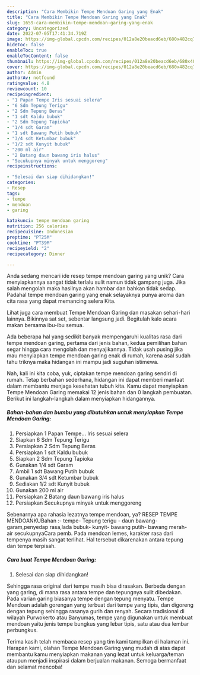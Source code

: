 ```yaml
---
description: "Cara Membikin Tempe Mendoan Garing yang Enak"
title: "Cara Membikin Tempe Mendoan Garing yang Enak"
slug: 1659-cara-membikin-tempe-mendoan-garing-yang-enak
category: Uncategorized
date: 2022-07-05T17:41:34.719Z
image: https://img-global.cpcdn.com/recipes/012a8e20beacd6eb/680x482cq70/tempe-mendoan-garing-foto-resep-utama.jpg
hideToc: false
enableToc: true
enableTocContent: false
thumbnail: https://img-global.cpcdn.com/recipes/012a8e20beacd6eb/680x482cq70/tempe-mendoan-garing-foto-resep-utama.jpg
cover: https://img-global.cpcdn.com/recipes/012a8e20beacd6eb/680x482cq70/tempe-mendoan-garing-foto-resep-utama.jpg
author: Admin
authorAv: notfound
ratingvalue: 4.8
reviewcount: 10
recipeingredient:
- "1 Papan Tempe Iris sesuai selera"
- "6 Sdm Tepung Terigu"
- "2 Sdm Tepung Beras"
- "1 sdt Kaldu bubuk"
- "2 Sdm Tepung Tapioka"
- "1/4 sdt Garam"
- "1 sdt Bawang Putih bubuk"
- "3/4 sdt Ketumbar bubuk"
- "1/2 sdt Kunyit bubuk"
- "200 ml air"
- "2 Batang daun bawang iris halus"
- "Secukupnya minyak untuk menggoreng"
recipeinstructions:

- "Selesai dan siap dihidangkan!"
categories:
- Resep
tags:
- tempe
- mendoan
- garing

katakunci: tempe mendoan garing 
nutrition: 256 calories
recipecuisine: Indonesian
preptime: "PT25M"
cooktime: "PT39M"
recipeyield: "2"
recipecategory: Dinner

---
```





Anda sedang mencari ide resep tempe mendoan garing yang unik? Cara menyiapkannya sangat tidak terlalu sulit namun tidak gampang juga. Jika salah mengolah maka hasilnya akan hambar dan bahkan tidak sedap. Padahal tempe mendoan garing yang enak selayaknya punya aroma dan cita rasa yang dapat memancing selera Kita.





Lihat juga cara membuat Tempe Mendoan Garing dan masakan sehari-hari lainnya. Bikinnya sat set, sebentar langsung jadi. Begitulah kalo acara makan bersama ibu-ibu semua.

Ada beberapa hal yang sedikit banyak mempengaruhi kualitas rasa dari tempe mendoan garing, pertama dari jenis bahan, kedua pemilihan bahan segar hingga cara mengolah dan menyajikannya. Tidak usah pusing jika mau menyiapkan tempe mendoan garing enak di rumah, karena asal sudah tahu triknya maka hidangan ini mampu jadi suguhan istimewa.






Nah, kali ini kita coba, yuk, ciptakan tempe mendoan garing sendiri di rumah. Tetap berbahan sederhana, hidangan ini dapat memberi manfaat dalam membantu menjaga kesehatan tubuh kita. Kamu dapat menyiapkan Tempe Mendoan Garing memakai 12 jenis bahan dan 0 langkah pembuatan. Berikut ini langkah-langkah dalam menyiapkan hidangannya.

<!--inarticleads1-->

##### Bahan-bahan dan bumbu yang dibutuhkan untuk menyiapkan Tempe Mendoan Garing:

1. Persiapkan 1 Papan Tempe... Iris sesuai selera
1. Siapkan 6 Sdm Tepung Terigu
1. Persiapkan 2 Sdm Tepung Beras
1. Persiapkan 1 sdt Kaldu bubuk
1. Siapkan 2 Sdm Tepung Tapioka
1. Gunakan 1/4 sdt Garam
1. Ambil 1 sdt Bawang Putih bubuk
1. Gunakan 3/4 sdt Ketumbar bubuk
1. Sediakan 1/2 sdt Kunyit bubuk
1. Gunakan 200 ml air
1. Persiapkan 2 Batang daun bawang iris halus
1. Persiapkan Secukupnya minyak untuk menggoreng


Sebenarnya apa rahasia lezatnya tempe mendoan, ya? RESEP TEMPE MENDOANKUBahan :- tempe- Tepung terigu - daun bawang- garam,penyedap rasa,lada bubuk- kunyit- bawang putih- bawang merah- air secukupnyaCara pemb. Pada mendoan lemes, karakter rasa dari tempenya masih sangat terlihat. Hal tersebut dikarenakan antara tepung dan tempe terpisah. 

<!--inarticleads2-->

##### Cara buat Tempe Mendoan Garing:


1. Selesai dan siap dihidangkan!

Sehingga rasa original dari tempe masih bisa dirasakan. Berbeda dengan yang garing, di mana rasa antara tempe dan tepungnya sulit dibedakan. Pada varian garing biasanya tempe dengan tepung menyatu. Tempe Mendoan adalah gorengan yang terbuat dari tempe yang tipis, dan digoreng dengan tepung sehingga rasanya gurih dan renyah. Secara tradisional di wilayah Purwokerto atau Banyumas, tempe yang digunakan untuk membuat mendoan yaitu jenis tempe bungkus yang lebar tipis, satu atau dua lembar perbungkus. 

Terima kasih telah membaca resep yang tim kami tampilkan di halaman ini. Harapan kami, olahan Tempe Mendoan Garing yang mudah di atas dapat membantu kamu menyiapkan makanan yang lezat untuk keluarga/teman ataupun menjadi inspirasi dalam berjualan makanan. Semoga bermanfaat dan selamat mencoba!
